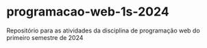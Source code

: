 # programacao-web-1s-2024
Repositório para as atividades da disciplina de programação web do primeiro semestre de 2024
